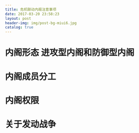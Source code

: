 ```yaml
---
title: 危机联动内阁注意事项
date: 2017-03-20 23:58:23
layout: post
header-img: img/post-bg-miui6.jpg
catalog: true
---
```

# 内阁形态 进攻型内阁和防御型内阁

# 内阁成员分工

# 内阁权限

# 关于发动战争